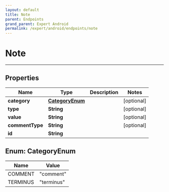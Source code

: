 ```yaml
---
layout: default
title: Note
parent: Endpoints
grand_parent: Expert Android
permalink: /expert/android/endpoints/note
---
```


# Note

---

## Properties

| Name | Type | Description | Notes
| ------------ | ------------- | ------------- | -------------
**category** | [**CategoryEnum**](#CategoryEnum) |  |  [optional]
**type** | **String** |  |  [optional]
**value** | **String** |  |  [optional]
**commentType** | **String** |  |  [optional]
**id** | **String** |  | 


<a name="CategoryEnum"></a>
## Enum: CategoryEnum
| Name | Value
| ---- | -----
COMMENT | &quot;comment&quot;
TERMINUS | &quot;terminus&quot;



